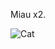 Miau x2. 

![Cat](https://github.com/Nei03/gatos/blob/0e2da8cab8991217cf9ab1075a8b67157b2d5724/Prueba%201/20230115_104953_1.jpg)
